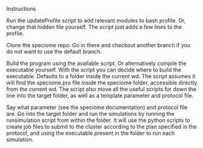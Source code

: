 Instructions

Run the updateProfile script to add relevant modules to bash profile. Or, change that hidden file yourself. The script just adds a few lines to the profile.

Clone the speciome repo. Go in there and checkout another branch if you do not want to use the default branch.

Build the program using the available script. Or alternatively compile the executable yourself. With the script you can decide where to build the executable. Defaults to a folder inside the current wd. The script assumes it will find the speciome.pro file inside the speciome folder, accessible directly from the current wd. The script also move all the useful scripts for down the line into the target folder, as well as a template parameter and protocol file.

Say what parameter (see the speciome documentation) and protocol file are. Go into the target folder and run the simulations by running the runsimulation script from within the folder. It will use the python scripts to create job files to submit to the cluster according to the plan specified in the protocol, and using the executable present in the folder to run each simulation.
